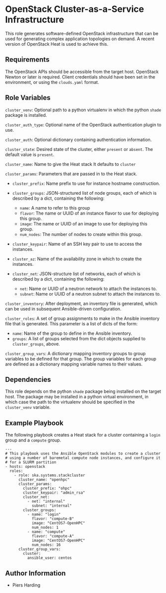 OpenStack Cluster-as-a-Service Infrastructure
=============================================

This role generates software-defined OpenStack infrastructure that can
be used for generating complex application topologies on demand.
A recent version of OpenStack Heat is used to achieve this.

Requirements
------------

The OpenStack APIs should be accessible from the target host.  OpenStack
Newton or later is required.  Client credentials should have been set
in the environment, or using the `clouds.yaml` format.

Role Variables
--------------

`cluster_venv`: Optional path to a python virtualenv in which the python
`shade` package is installed.

`cluster_auth_type`: Optional name of the OpenStack authentication plugin to
use.

`cluster_auth`: Optional dictionary containing authentication information.

`cluster_state`: Desired state of the cluster, either `present` or `absent`.
The default value is `present`.

`cluster_name`: Name to give the Heat stack
It defaults to `cluster`

`cluster_params`: Parameters that are passed in to the Heat stack.

  * `cluster_prefix`: Name prefix to use for instance hostname construction.

  * `cluster_groups`: JSON-structured list of node groups, each of which is
     described by a dict, containing the following:

    * `name`: A name to refer to this group
    * `flavor`: The name or UUID of an instance flavor to use for deploying this group.
    * `image`: The name or UUID of an image to use for deploying this group.
    * `num_nodes`: The number of nodes to create within this group.

  * `cluster_keypair`: Name of an SSH key pair to use to access the instances.

  * `cluster_az`: Name of the availability zone in which to create the
    instances.

  * `cluster_net`: JSON-structure list of networks, each of which is described
    by a dict, containing the following:

    * `net`: Name or UUID of a neutron network to attach the instances to.
    * `subnet`: Name or UUID of a neutron subnet to attach the instances to.

`cluster_inventory`: After deployment, an inventory file is generated,
which can be used in subsequent Ansible-driven configuration.

`cluster_roles`: A set of group assignments to make in the Ansible inventory file
that is generated.  This parameter is a list of dicts of the form:

  * `name`: Name of the group to define in the Ansible inventory.
  * `groups`: A list of groups selected from the dict objects supplied to `cluster_groups`, above.

`cluster_group_vars`: A dictionary mapping inventory groups to group variables
to be defined for that group. The group variables for each group are defined as
a dictionary mapping variable names to their values.

Dependencies
------------

This role depends on the python `shade` package being installed on the target
host. The package may be installed in a python virtual environment, in which
case the path to the virtualenv should be specified in the `cluster_venv`
variable.

Example Playbook
----------------

The following playbook creates a Heat stack for a cluster containing a `login`
group and a `compute` group.

    ---
    # This playbook uses the Ansible OpenStack modules to create a cluster
    # using a number of baremetal compute node instances, and configure it
    # for a SLURM partition
    - hosts: openstack
      roles:
        - role: ska.systems.stackcluster
          cluster_name: "openhpc"
          cluster_params:
            cluster_prefix: "ohpc"
            cluster_keypair: "admin_rsa"
            cluster_net:
              - net: "internal"
                subnet: "internal"
            cluster_groups:
              - name: "login"
                flavor: "compute-B"
                image: "CentOS7-OpenHPC"
                num_nodes: 1
              - name: "compute"
                flavor: "compute-A"
                image: "CentOS7-OpenHPC"
                num_nodes: 16
          cluster_group_vars:
            cluster:
              ansible_user: centos

Author Information
------------------

- Piers Harding
